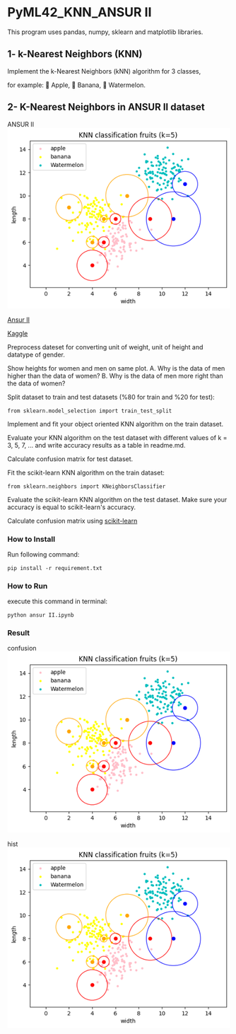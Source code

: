 # PyML42_KNN_ANSUR II
This program uses pandas, numpy, sklearn and matplotlib libraries.

## 1- k-Nearest Neighbors (KNN)
Implement the k-Nearest Neighbors (kNN) algorithm for 3 classes,
 
for example: 🍎 Apple, 🍌 Banana, 🍉 Watermelon.

## 2- K-Nearest Neighbors in ANSUR II dataset

ANSUR II![](https://raw.githubusercontent.com/Farokhlagha/PyMachinLearning/main/PyML41_k-Nearest%20Neighbors/output/KNN.png)

[Ansur II](https://www.openlab.psu.edu/ansur2/)

[Kaggle](https://www.kaggle.com/datasets/seshadrikolluri/ansur-ii)


Preprocess dateset for converting unit of weight, unit of height and datatype of gender.

Show heights for women and men on same plot.
A. Why is the data of men higher than the data of women?
‌B. Why is the data of men more right than the data of women?

Split dataset to train and test datasets (%80 for train and %20 for test):
```
from sklearn.model_selection import train_test_split
```
Implement and fit your object oriented KNN algorithm on the train dataset.

Evaluate your KNN algorithm on the test dataset with different values of k = 3, 5, 7, ...
and write accuracy results as a table in readme.md.

Calculate confusion matrix for test dataset.

Fit the scikit-learn KNN algorithm on the train dataset:
```
from sklearn.neighbors import KNeighborsClassifier
```
Evaluate the scikit-learn KNN algorithm on the test dataset. Make sure your accuracy is equal to scikit-learn's accuracy.

Calculate confusion matrix using 
[scikit-learn](https://www.w3schools.com/python/python_ml_confusion_matrix.asp)

### How to Install
Run following command:
```
pip install -r requirement.txt
```

### How to Run
execute this command in terminal:
```
python ansur II.ipynb
```

### Result
confusion![](https://raw.githubusercontent.com/Farokhlagha/PyMachinLearning/main/PyML41_k-Nearest%20Neighbors/output/KNN.png)

hist![](https://raw.githubusercontent.com/Farokhlagha/PyMachinLearning/main/PyML41_k-Nearest%20Neighbors/output/KNN.png)



